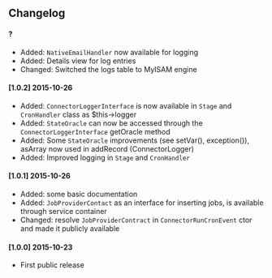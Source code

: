 ## Changelog

#### ?
-   Added: `NativeEmailHandler` now available for logging
-   Added: Details view for log entries
-   Changed: Switched the logs table to MyISAM engine

#### [1.0.2] 2015-10-26
-   Added: `ConnectorLoggerInterface` is now available in `Stage` and `CronHandler` class as $this->logger
-   Added: `StateOracle` can now be accessed through the `ConnectorLoggerInterface` getOracle method
-   Added: Some `StateOracle` improvements (see setVar(), exception()), asArray now used in addRecord (ConnectorLogger)
-   Added: Improved logging in `Stage` and `CronHandler`

#### [1.0.1] 2015-10-26
-   Added: some basic documentation
-   Added: `JobProviderContact` as an interface for inserting jobs, is available through service container
-   Changed: resolve `JobProviderContract` in `ConnectorRunCronEvent` ctor and made it publicly available

#### [1.0.0] 2015-10-23
-   First public release
